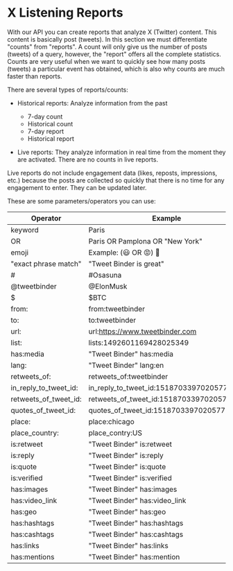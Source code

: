 # X Listening Reports

With our API you can create reports that analyze X (Twitter) content. This content is basically post (tweets). In this section we must differentiate "counts" from "reports". A count will only give us the number of posts (tweets) of a query, however, the "report" offers all the complete statistics. Counts are very useful when we want to quickly see how many posts (tweets) a particular event has obtained, which is also why counts are much faster than reports.

There are several types of reports/counts:

- Historical reports: Analyze information from the past

  - 7-day count
  - Historical count
  - 7-day report
  - Historical report
 
- Live reports: They analyze information in real time from the moment they are activated. There are no counts in live reports.

Live reports do not include engagement data (likes, reposts, impressions, etc.) because the posts are collected so quickly that there is no time for any engagement to enter. They can be updated later.

These are some parameters/operators you can use:

|Operator |Example|
|-----|--------|
|keyword|Paris       |
|OR  |Paris OR Pamplona OR "New York"      |	
|emoji|	Example: (😃 OR 😡) 😬
|"exact phrase match"|	"Tweet Binder is great"
|#|	#Osasuna
|@tweetbinder| 	@ElonMusk
|$|	$BTC
|from:|	from:tweetbinder
|to:|	to:tweetbinder
|url:|	url:https://www.tweetbinder.com
|list:|	lists:1492601169428025349
|has:media|	"Tweet Binder" has:media
|lang:|	"Tweet Binder" lang:en
|retweets_of:|	retweets_of:tweetbinder
|in_reply_to_tweet_id:|	in_reply_to_tweet_id:1518703397020577793
|retweets_of_tweet_id:|	retweets_of_tweet_id:1518703397020577793
|quotes_of_tweet_id:|	quotes_of_tweet_id:1518703397020577793
|place:|	place:chicago
|place_country:|	place_contry:US
|is:retweet|	"Tweet Binder" is:retweet
|is:reply|	"Tweet Binder" is:reply
|is:quote|	"Tweet Binder" is:quote
|is:verified|	"Tweet Binder" is:verified
|has:images|	"Tweet Binder" has:images
|has:video_link|	"Tweet Binder" has:video_link
|has:geo|	"Tweet Binder" has:geo
|has:hashtags|	"Tweet Binder" has:hashtags
|has:cashtags|	"Tweet Binder" has:cashtags
|has:links|	"Tweet Binder" has:links
|has:mentions|	"Tweet Binder" has:mention
